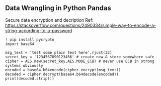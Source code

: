 
## Data Wrangling in Python Pandas 
Secure data encryption and decription
Ref: https://stackoverflow.com/questions/2490334/simple-way-to-encode-a-string-according-to-a-password
```
! pip install pycrypto
import base64

msg_text = 'test some plain text here'.rjust(32)
secret_key = '1234567890123456' # create new & store somewhere safe
cipher = AES.new(secret_key,AES.MODE_ECB) # never use ECB in strong systems obviously
encoded = base64.b64encode(cipher.encrypt(msg_text))
decoded = cipher.decrypt(base64.b64decode(encoded))
print(decoded.strip())

```
